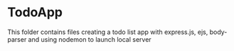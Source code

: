 # TodoApp
This folder contains files creating a todo list app with express.js, ejs, body-parser and using nodemon to launch local server
